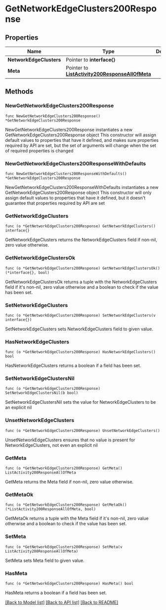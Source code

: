 # GetNetworkEdgeClusters200Response

## Properties

Name | Type | Description | Notes
------------ | ------------- | ------------- | -------------
**NetworkEdgeClusters** | Pointer to **interface{}** |  | [optional] 
**Meta** | Pointer to [**ListActivity200ResponseAllOfMeta**](ListActivity200ResponseAllOfMeta.md) |  | [optional] 

## Methods

### NewGetNetworkEdgeClusters200Response

`func NewGetNetworkEdgeClusters200Response() *GetNetworkEdgeClusters200Response`

NewGetNetworkEdgeClusters200Response instantiates a new GetNetworkEdgeClusters200Response object
This constructor will assign default values to properties that have it defined,
and makes sure properties required by API are set, but the set of arguments
will change when the set of required properties is changed

### NewGetNetworkEdgeClusters200ResponseWithDefaults

`func NewGetNetworkEdgeClusters200ResponseWithDefaults() *GetNetworkEdgeClusters200Response`

NewGetNetworkEdgeClusters200ResponseWithDefaults instantiates a new GetNetworkEdgeClusters200Response object
This constructor will only assign default values to properties that have it defined,
but it doesn't guarantee that properties required by API are set

### GetNetworkEdgeClusters

`func (o *GetNetworkEdgeClusters200Response) GetNetworkEdgeClusters() interface{}`

GetNetworkEdgeClusters returns the NetworkEdgeClusters field if non-nil, zero value otherwise.

### GetNetworkEdgeClustersOk

`func (o *GetNetworkEdgeClusters200Response) GetNetworkEdgeClustersOk() (*interface{}, bool)`

GetNetworkEdgeClustersOk returns a tuple with the NetworkEdgeClusters field if it's non-nil, zero value otherwise
and a boolean to check if the value has been set.

### SetNetworkEdgeClusters

`func (o *GetNetworkEdgeClusters200Response) SetNetworkEdgeClusters(v interface{})`

SetNetworkEdgeClusters sets NetworkEdgeClusters field to given value.

### HasNetworkEdgeClusters

`func (o *GetNetworkEdgeClusters200Response) HasNetworkEdgeClusters() bool`

HasNetworkEdgeClusters returns a boolean if a field has been set.

### SetNetworkEdgeClustersNil

`func (o *GetNetworkEdgeClusters200Response) SetNetworkEdgeClustersNil(b bool)`

 SetNetworkEdgeClustersNil sets the value for NetworkEdgeClusters to be an explicit nil

### UnsetNetworkEdgeClusters
`func (o *GetNetworkEdgeClusters200Response) UnsetNetworkEdgeClusters()`

UnsetNetworkEdgeClusters ensures that no value is present for NetworkEdgeClusters, not even an explicit nil
### GetMeta

`func (o *GetNetworkEdgeClusters200Response) GetMeta() ListActivity200ResponseAllOfMeta`

GetMeta returns the Meta field if non-nil, zero value otherwise.

### GetMetaOk

`func (o *GetNetworkEdgeClusters200Response) GetMetaOk() (*ListActivity200ResponseAllOfMeta, bool)`

GetMetaOk returns a tuple with the Meta field if it's non-nil, zero value otherwise
and a boolean to check if the value has been set.

### SetMeta

`func (o *GetNetworkEdgeClusters200Response) SetMeta(v ListActivity200ResponseAllOfMeta)`

SetMeta sets Meta field to given value.

### HasMeta

`func (o *GetNetworkEdgeClusters200Response) HasMeta() bool`

HasMeta returns a boolean if a field has been set.


[[Back to Model list]](../README.md#documentation-for-models) [[Back to API list]](../README.md#documentation-for-api-endpoints) [[Back to README]](../README.md)


